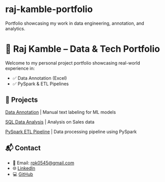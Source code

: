 # raj-kamble-portfolio
Portfolio showcasing my work in data engineering, annotation, and analytics.

# 🧠 Raj Kamble – Data & Tech Portfolio

Welcome to my personal project portfolio showcasing real-world experience in:

- ✅ Data Annotation (Excel)
- ✅ PySpark & ETL Pipelines

## 📁 Projects

 [Data Annotation](./Data_Annotation)             | Manual text labeling for ML models

 [SQL Data Analysis](./Pizza-Sales-Analysis)            | Analysis on Sales data  
 
 [PySpark ETL Pipeline](./PySpark_ETL)            | Data processing pipeline using PySpark 


## 📬 Contact
- 📧 Email: rpk0545@gmail.com
- 🌐 [LinkedIn](https://www.linkedin.com/in/raj-kamble-89835221b/)
- 💻 [GitHub](https://github.com)
